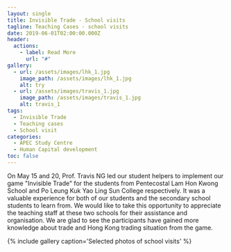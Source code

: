 ```yaml
---
layout: single
title: Invisible Trade - School visits
tagline: Teaching Cases - school visits
date: 2019-06-01T02:00:00.000Z
header:
  actions:
    - label: Read More
      url: "#"
gallery:
  - url: /assets/images/lhk_1.jpg
    image_path: /assets/images/lhk_1.jpg
    alt: try
  - url: /assets/images/travis_1.jpg
    image_path: /assets/images/travis_1.jpg
    alt: travis_1
tags:
  - Invisible Trade
  - Teaching cases
  - School visit
categories:
  - APEC Study Centre
  - Human Capital development
toc: false
---
```

On May 15 and 20, Prof. Travis NG led our student helpers to implement our game "Invisible Trade" for the students from Pentecostal Lam Hon Kwong School and Po Leung Kuk Yao Ling Sun College respectively. It was a valuable experience for both of our students and the secondary school students to learn from. We would like to take this opportunity to appreciate the teaching staff at these two schools for their assistance and organisation. We are glad to see the participants have gained more knowledge about trade and Hong Kong trading situation from the game.

{% include gallery caption='Selected photos of school visits' %}